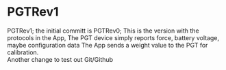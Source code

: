 # PGTRev1
 PGTRev1; the initial committ is PGTRev0; 
 This is the version with the protocols in the App,
 The PGT device simply reports force, battery voltage, maybe configuration data
 The App sends a weight value to the PGT for calibration.  
 Another change to test out Git/Github
	
